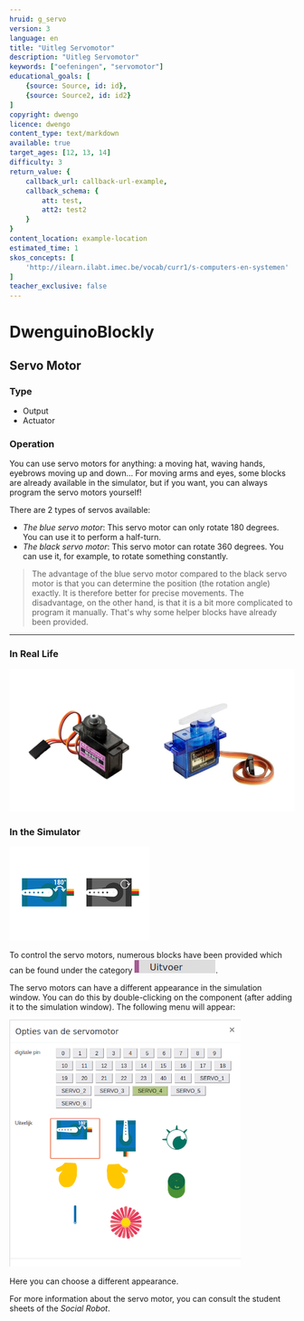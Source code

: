 ```yaml
---
hruid: g_servo
version: 3
language: en
title: "Uitleg Servomotor"
description: "Uitleg Servomotor"
keywords: ["oefeningen", "servomotor"]
educational_goals: [
    {source: Source, id: id}, 
    {source: Source2, id: id2}
]
copyright: dwengo
licence: dwengo
content_type: text/markdown
available: true
target_ages: [12, 13, 14]
difficulty: 3
return_value: {
    callback_url: callback-url-example,
    callback_schema: {
        att: test,
        att2: test2
    }
}
content_location: example-location
estimated_time: 1
skos_concepts: [
    'http://ilearn.ilabt.imec.be/vocab/curr1/s-computers-en-systemen'
]
teacher_exclusive: false
---
```

# DwenguinoBlockly

## Servo Motor

### Type
- Output
- Actuator

### Operation

You can use servo motors for anything: a moving hat, waving hands, eyebrows moving up and down... For moving arms and eyes, some blocks are already available in the simulator, but if you want, you can always program the servo motors yourself!

There are 2 types of servos available:
- *The blue servo motor*: This servo motor can only rotate 180 degrees. You can use it to perform a half-turn.
- *The black servo motor*: This servo motor can rotate 360 degrees. You can use it, for example, to rotate something constantly.

> The advantage of the blue servo motor compared to the black servo motor is that you can determine the position (the rotation angle) exactly. It is therefore better for precise movements. The disadvantage, on the other hand, is that it is a bit more complicated to program it manually. That's why some helper blocks have already been provided.

***

### In Real Life

![](embed/servos.png "Servo motor kit")

### In the Simulator

![](embed/servos_simulator.png "Servo motor simulator")

To control the servo motors, numerous blocks have been provided which can be found under the category ![](embed/cat_uitvoer.png "output category").

The servo motors can have a different appearance in the simulation window. You can do this by double-clicking on the component (after adding it to the simulation window). The following menu will appear:

![](embed/servo_opties.png "servo motor options")

Here you can choose a different appearance.

<div class="alert alert-box alert-success">
For more information about the servo motor, you can consult the student sheets of the <em>Social Robot</em>.
</div>